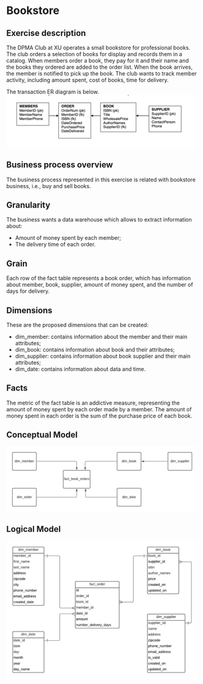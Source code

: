 # Bookstore

## **Exercise description**
The DPMA Club at XU operates a small bookstore for professional books. The club orders a selection of books for display and records them in a catalog. When members order a book, they pay for it and their name and the books they ordered are added to the order list. When the book arrives, the member is notified to pick up the book. The club wants to track member activity, including amount spent, cost of books, time for delivery.

The transaction ER diagram is below.
![Entity Relational diagram for Babysitter Club](./images/er_diagram.png)


## **Business process overview**
The business process represented in this exercise is related with bookstore business, i.e., buy and sell books.


## **Granularity**
The business wants a data warehouse which allows to extract information about:

- Amount of money spent by each member;
- The delivery time of each order.

## **Grain**
Each row of the fact table represents a book order, which has information about member, book, supplier, amount of money spent, and the number of days for delivery.


## **Dimensions**
These are the proposed dimensions that can be created:

- dim_member: contains information about the member and their main attributes;
- dim_book: contains information about book and their attributes;
- dim_supplier: contains information about book supplier and their main attributes;
- dim_date: contains information about data and time.


## **Facts**
The metric of the fact table is an addictive measure, representing the amount of money spent by each order made by a member. The amount of money spent in each order is the sum of the purchase price of each book.


## **Conceptual Model**

![Conceptual model of Bookstore](images/conceptual_model.jpeg)


## **Logical Model**
![Logical model of Bookstore](images/logical_model.jpeg)
